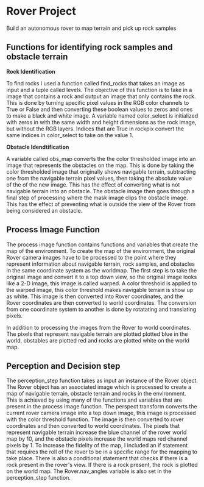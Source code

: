 # Rover Project
Build an autonomous rover to map terrain and pick up rock samples

## Functions for identifying rock samples and obstacle terrain

**Rock Identification**

To find rocks I used a function called find_rocks that takes an image as input and a tuple called levels. The objective of this function is to take in a image that contains a rock and output an image that only contains the rock. This is done by turning specific pixel values in the RGB color channels to True or False and then converting these boolean values to zeros and ones to make a black and white image. A variable named color_select is initialized with zeros in with the same width and height dimensions as the rock image, but without the RGB layers. Indices that are True in rockpix convert the same indices in color_select to take on the value 1. 

**Obstacle Idendtification**

A variable called obs_map converts the the color thresholded image into an image that represents the obstacles on the map. This is done by taking the color thresholded image that originally shows navigable terrain, subtracting one from the navigable terrain pixel values, then taking the absolute value of the of the new image. This has the effect of converting what is not navigable terrain into an obstacle. The obstacle image then goes through a final step of processing where the mask image clips the obstacle image. This has the effect of preventing what is outside the view of the Rover from being considered an obstacle.

## Process Image Function

The process image function contains functions and variables that create the map of the environment. To create the map of the environment, the original Rover camera images have to be processed to the point where they represent information about navigable terrain, rock samples, and obstacles in the same coordinate system as the worldmap. The first step is to take the original image and convert it to a top down view, so the original image looks like a 2-D image, this image is called warped. A color threshold is applied to the warped image, this color threshold makes navigable terrain is show up as white. This image is then converted into Rover coordinates, and the Rover coordinates are then converted to world coordinates. The conversion from one coordinate system to another is done by rotatating and translating pixels. 

In addition to processing the images from the Rover to world coordinates. The pixels that represent navigable terrain are plotted plotted blue in the world, obstables are plotted red and rocks are plotted white on the world map.

## Perception and Decision step

The perception_step function takes as input an instance of the Rover object. The Rover object has an associated image which is processed to create a map of navigable terrain, obstacle terrain and rocks in the environment. This is achieved by using many of the functions and variables that are present in the process image function. The perspect transform converts the current rover camera image into a top down image, this image is processed with the color threshold function. The image is then converted to rover coordinates and then converted to world coordinates. The pixels that represent navigable terrain increase the blue channel of the rover world map by 10, and the obstacle pixels increase the world maps red channel pixels by 1. To increase the fidelity of the map, I included an if statement that requires the roll of the rover to be in a specific range for the mapping to take place. There is also a conditional statement that checks if there is a rock present in the rover's view. If there is a rock present, the rock is plotted on the world map. The Rover.nav_angles variable is also set in the perception_step function.
